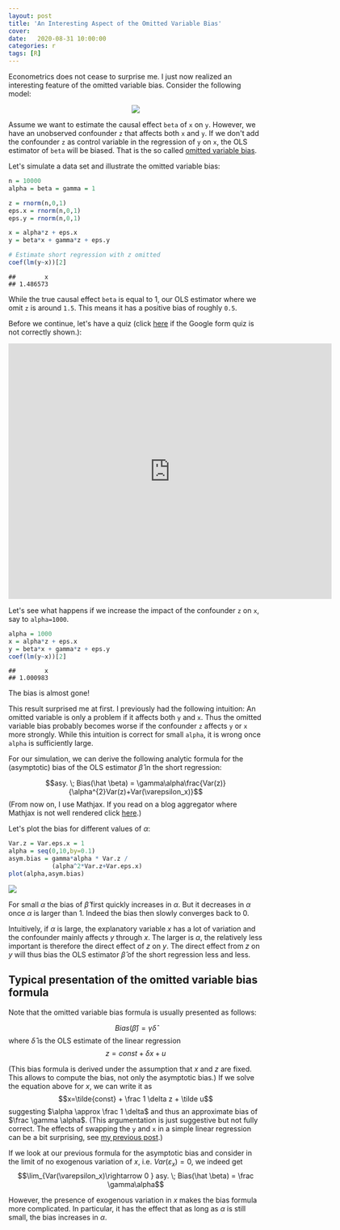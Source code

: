 ```yaml
---
layout: post
title: 'An Interesting Aspect of the Omitted Variable Bias'
cover: 
date:   2020-08-31 10:00:00
categories: r
tags: [R]
---
```


Econometrics does not cease to surprise me. I just now realized an interesting feature of the omitted variable bias. Consider the following model:

<center>
<img src="http://skranz.github.io/images/ovb/ovb1.svg" style="max-width: 100%;">
</center>


Assume we want to estimate the causal effect `beta` of `x` on `y`. However, we have an unobserved confounder `z` that affects both `x` and `y`. If we don't add the confounder `z` as control variable in the regression of `y` on `x`, the OLS estimator of `beta` will be biased. That is the so called [omitted variable bias](https://en.wikipedia.org/wiki/Omitted-variable_bias).

Let's simulate a data set and illustrate the omitted variable bias:


```r
n = 10000
alpha = beta = gamma = 1

z = rnorm(n,0,1)
eps.x = rnorm(n,0,1)
eps.y = rnorm(n,0,1)

x = alpha*z + eps.x
y = beta*x + gamma*z + eps.y

# Estimate short regression with z omitted
coef(lm(y~x))[2]
```

```
##        x 
## 1.486573
```

While the true causal effect `beta` is equal to 1, our OLS estimator where we omit `z` is around `1.5`. This means it has a positive bias of roughly `0.5`.

Before we continue, let's have a quiz (click [here](http://skranz.github.io/r/2020/08/31/ovb.html#ovb-quiz) if the Google form quiz is not correctly shown.):<a name="ovb-quiz"></a>

<iframe src="https://docs.google.com/forms/d/e/1FAIpQLScgM95rCBKaOwnCVv5g52NuNdlkn35N6ahSr-T9LcuBewd0NQ/viewform?embedded=true" width="640" height="505" frameborder="0" marginheight="0" marginwidth="0">Loading…</iframe>

Let's see what happens if we increase the impact of the confounder `z` on `x`, say to `alpha=1000`.


```r
alpha = 1000
x = alpha*z + eps.x
y = beta*x + gamma*z + eps.y
coef(lm(y~x))[2]
```

```
##        x 
## 1.000983
```

The bias is almost gone! 

This result surprised me at first. I previously had the following intuition: An omitted variable is only a problem if it affects both `y` and `x`.  Thus the omitted variable bias probably becomes worse if the confounder `z` affects `y` or `x` more strongly. While this intuition is correct for small `alpha`, it is wrong once `alpha` is sufficiently large.

<a name="mathjax"></a>For our simulation, we can derive the following analytic formula for the (asymptotic) bias of the OLS estimator $\hat \beta$ in the short regression:

$$asy. \; Bias(\hat \beta) = \gamma\alpha\frac{Var(z)}{\alpha^{2}Var(z)+Var(\varepsilon_x)}$$
(From now on, I use Mathjax. If you read on a blog aggregator where Mathjax is not well rendered click [here](http://skranz.github.io/r/2020/08/31/ovb.html#mathjax).)

Let's plot the bias for different values of $\alpha$:

```r
Var.z = Var.eps.x = 1
alpha = seq(0,10,by=0.1)
asym.bias = gamma*alpha * Var.z /
            (alpha^2*Var.z+Var.eps.x)
plot(alpha,asym.bias)
```
<img src="http://skranz.github.io/images/ovb/ovb2.svg" style="max-width: 100%;">

For small $\alpha$ the bias of $\hat \beta$ first quickly increases in $\alpha$. But it decreases in $\alpha$ once $\alpha$ is larger than 1. Indeed the bias then slowly converges back to 0.

Intuitively, if $\alpha$ is large, the explanatory variable $x$ has a lot of variation and the confounder mainly affects $y$ through $x$. The larger is $\alpha$, the relatively less important is therefore the direct effect of $z$ on $y$. The direct effect from $z$ on $y$ will thus bias the OLS estimator $\hat \beta$ of the short regression less and less.

## Typical presentation of the omitted variable bias formula

Note that the omitted variable bias formula is usually presented as follows:

$$Bias(\hat \beta) = \gamma \hat \delta$$
where $\hat \delta$ is the OLS estimate of the linear regression $$z = const + \delta x + u$$

(This bias formula is derived under the assumption that $x$ and $z$ are fixed. This allows to compute the bias, not only the asymptotic bias.) If we solve the equation above for $x$, we can write it as
$$x=\tilde{const} + \frac 1 \delta z + \tilde u$$
suggesting $\alpha  \approx \frac 1 \delta$ and thus an approximate bias of $\frac \gamma \alpha$. (This argumentation is just suggestive but not fully correct. The effects of swapping the `y` and `x` in a simple linear regression can be a bit surprising, see [my previous post](http://skranz.github.io/r/2018/10/29/Curious_Regression.html).)

If we look at our previous formula for the asymptotic bias and consider in the limit of no exogenous variation of $x$, i.e. $Var(\varepsilon_x) = 0$, we indeed get
$$\lim_{Var(\varepsilon_x)\rightarrow 0 } asy. \; Bias(\hat \beta) = \frac \gamma\alpha$$

However, the presence of exogenous variation in $x$ makes the bias formula more complicated. In particular, it has the effect that as long as $\alpha$ is still small, the bias increases in $\alpha$. 
